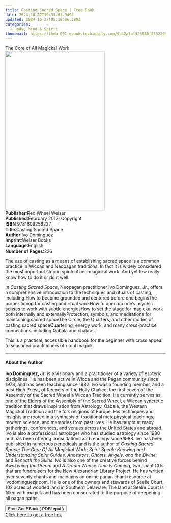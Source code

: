```yaml
---
title: Casting Sacred Space | Free Book
date: 2024-10-22T19:33:03.949Z
updated: 2024-10-27T05:18:06.280Z
categories:
  - Body, Mind & Spirit
thumbnail: https://thmb-001-ebook.techidaily.com/9b42a3af325986f553259973becf6046b08e0b1d44858dd7732e1d99984f1ac3.jpg
---
```

<main id="book-container">
  <div class="flex flex-col">
    <div class="book-brief flex-1 py-6 px-4 sm:p-6 md:py-10 md:px-8">
      <!-- brief-->
      <div class="book-brief-main">The Core of All Magickal Work</div>
    </div>
    <div
      class="book-meta-info flex-1 grid gap-4 col-start-1 col-end-3 row-start-1 sm:mb-6 sm:grid-cols-4 lg:gap-6 lg:col-start-2 lg:row-end-6 lg:row-span-6 lg:mb-0"
    >
      <div
        class="book-meta-info-left place-content-center mt-4 p-4 text-sm leading-6 col-start-2 col-span-2 dark:text-slate-400"
      >
        <img
          class="w-full h-500 object-cover rounded-lg sm:h-255 sm:col-span-2 lg:col-span-full"
          src="https://img-001-ebook.techidaily.com/ba8af0c90ebe4af5a8c849dbde7ad8b0a4aa8818aa4b95e63ac6eab2dbde5414.jpg"
          alt=""
          width="312"
          height="500"
        />
      </div>
      <div
        class="book-meta-info-right mt-2 col-start-1 row-start-2 col-span-3 self-center"
      >
        <!-- meta data  -->
        <div class="flex flex-col px-4 md:px-8">
          <div class="flex-1">
            <strong>Publisher</strong>:<span class="px-2"
              >Red Wheel Weiser</span
            >
          </div>
          <div class="flex-1">
            <strong>Published</strong>:<span class="px-2"
              >February 2012; Copyright</span
            >
          </div>
          <div class="flex-1">
            <strong>ISBN</strong>:<span class="px-2">9781609256227</span>
          </div>
          <div class="flex-1">
            <strong>Title</strong>:<span class="px-2"
              >Casting Sacred Space</span
            >
          </div>
          <div class="flex-1">
            <strong>Author</strong>:<span class="px-2">Ivo Dominguez</span>
          </div>
          <div class="flex-1">
            <strong>Imprint</strong>:<span class="px-2">Weiser Books</span>
          </div>
          <div class="flex-1">
            <strong>Language</strong>:<span class="px-2">English</span>
          </div>
          <div class="flex-1">
            <strong>Number of Pages</strong>:<span class="px-2">226</span>
          </div>
        </div>
      </div>
    </div>
    <div class="book-description flex-1 py-6 px-4 sm:p-6 md:py-10 md:px-8">
      <div class="book-description-main">
        <div accordion-content="" id="description">
          <p>
            The use of casting as a means of establishing sacred space is a
            common practice in Wiccan and Neopagan traditions. In fact it is
            widely considered the most important step in spiritual and magickal
            work. And yet few really know how to do it or do it well.
          </p>
          <p>
            In <i>Casting Sacred Space</i>, Neopagan practitioner Ivo Dominguez,
            Jr., offers a comprehensive introduction to the techniques and
            rituals of casting, including:How to become grounded and centered
            before one beginsThe proper timing for casting and ritual workHow to
            open up one’s psychic senses to work with subtle energiesHow to set
            the stage for magickal work both internally and
            externallyProtection, symbols, and meditations for maintaining
            sacred spaceThe Circle, the Quarters, and other modes of casting
            sacred spaceQuartering, energy work, and many cross-practice
            connections including Qabala and chakras.
          </p>
          <p>
            This is a practical, accessible handbook for the beginner with cross
            appeal to seasoned practitioners of ritual magick.
          </p>
        </div>
      </div>
    </div>
    <div class="book-excerpts flex-1 py-6 px-4 sm:p-6 md:py-10 md:px-8">
      <!-- excerpts-->
      <div class="book-excerpts-main">
        <hr />
        <h4 class="placeholder placeholder-heading">
          <span>About the Author</span>
        </h4>
        <p>
          <b>Ivo Domínguez, Jr.</b> is a visionary and a practitioner of a
          variety of esoteric disciplines. He has been active in Wicca and the
          Pagan community since 1978, and has been teaching since 1982. Ivo was
          a founding member, and a past High Priest, of Keepers of the Holly
          Chalice, the first coven of the Assembly of the Sacred Wheel a Wiccan
          Tradition. He currently serves as one of the Elders of the Assembly of
          the Sacred Wheel, a Wiccan syncretic tradition that draws inspiration
          from Astrology, Qabala, the Western Magickal Tradition and the folk
          religions of Europe. His techniques and insights are rooted in a
          synthesis of traditional metaphysical teachings, modern science, and
          memories from past lives. He has taught at many gatherings,
          conferences, and venues across the United States and abroad. Ivo is
          also a professional astrologer who has studied astrology since 1980
          and has been offering consultations and readings since 1988. Ivo has
          been published in numerous periodicals and is the author of
          <i>Casting Sacred Space: The Core Of All Magickal Work</i>;
          <i
            >Spirit Speak: Knowing and Understanding Spirit Guides, Ancestors,
            Ghosts, Angels, and the Divine</i
          >; and <i>Beneath the Skins</i>. Ivo is also one of the creative
          forces behind <i>Awakening the Dream</i> and
          <i>A Dream Whose Time Is Coming</i>, two chant CDs that are
          fundraisers for the New Alexandrian Library Project. He has written
          over seventy chants and maintains an online pagan chant resource at
          ivodominguezjr.com. He is one of the owners and stewards of Seelie
          Court, 102 acres of wooded land in Southern Delaware. The land at
          Seelie Court is filled with magick and has been consecrated to the
          purpose of deepening all pagan paths.
        </p>
      </div>
    </div>
    <div
      class="book-about-author flex-1 py-6 px-4 sm:p-6 md:py-10 md:px-8"
    ></div>
    <div class="book-free-get flex-1 py-6 px-4 sm:p-6 md:py-10 md:px-8">
      <button
        id="btn-free-get"
        class="bg-blue-500 hover:bg-blue-700 text-white font-bold py-2 px-4 rounded"
      >
        Free Get EBook (.PDF/.epub)
      </button>
      <div id="countdown-display" class="px-2 text-lg mt-2"></div>
      <a
        id="free-link"
        class="hidden bg-blue-500 hover:bg-blue-700 text-white font-bold py-2 px-4 rounded"
        href="https://www.ebooks.com/en-us/book/1125610/casting-sacred-space/ivo-dominguez/"
        target="_blank"
        >Click here to get a free link</a
      >
    </div>
    <script>
      let countdownTime = 0;
      let countdownInterval = null;
      document
        .getElementById('btn-free-get')
        .addEventListener('click', startCountdown);
      function startCountdown() {
        countdownTime = new Date().getTime() + 60000 * 3;
        countdownInterval = setInterval(updateCountdown, 1000);
        document.getElementById('btn-free-get').disabled = true;
        document
          .getElementById('btn-free-get')
          .classList.add('bg-gray-500', 'cursor-not-allowed');
      }
      function updateCountdown() {
        let currentTime = new Date().getTime();
        let timeLeft = countdownTime - currentTime;
        let secondsLeft = Math.floor(timeLeft / 1000);
        document.getElementById('countdown-display').innerHTML =
          `Remaining time: ${secondsLeft} seconds.`;
        if (secondsLeft <= 0) {
          clearInterval(countdownInterval);
          document.getElementById('btn-free-get').classList.add('hidden');
          document.getElementById('free-link').classList.remove('hidden');
          document.getElementById('countdown-display').innerHTML = '';
        }
      }
    </script>
  </div>
</main>

<ins class="adsbygoogle"
      style="display:block"
      data-ad-client="ca-pub-7571918770474297"
      data-ad-slot="8358498916"
      data-ad-format="auto"
      data-full-width-responsive="true"></ins>
    